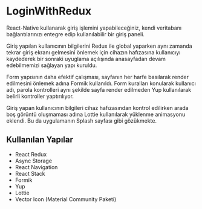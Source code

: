 # LoginWithRedux
React-Native kullanarak giriş işlemini yapabileceğiniz, kendi veritabanı bağlantılarınızı entegre edip kullanılabilir bir giriş paneli.

Giriş yapılan kullanıcının bilgilerini Redux ile global yaparken aynı zamanda tekrar giriş ekranı gelmesini önlemek için cihazın hafızasına kullanıcıyı kaydederek bir sonraki
uyuglama açılışında anasayfadan devam edebilmemizi sağlayan yapı kuruldu.

Form yapısının daha efektif çalışması, sayfanın her harfe basılarak render edilmesini önlemek adına Formik kullanıldı. Form kuralları konularak kullanıcı adı, parola kontrolleri
aynı şekilde sayfa render edilmeden Yup kullanılarak belirli kontroller yaptırılıyor.

Giriş yapan kullanıcının bilgileri cihaz hafızasından kontrol edilirken arada boş görüntü oluşmaması adına Lottie kullanılarak yüklenme animasyonu eklendi. Bu da uygulamanın Splash sayfası gibi gözükmekte.
## Kullanılan Yapılar
- React Redux
- Async Storage
- React Navigation
- React Stack
- Formik
- Yup
- Lottie
- Vector Icon (Material Community Paketi)

